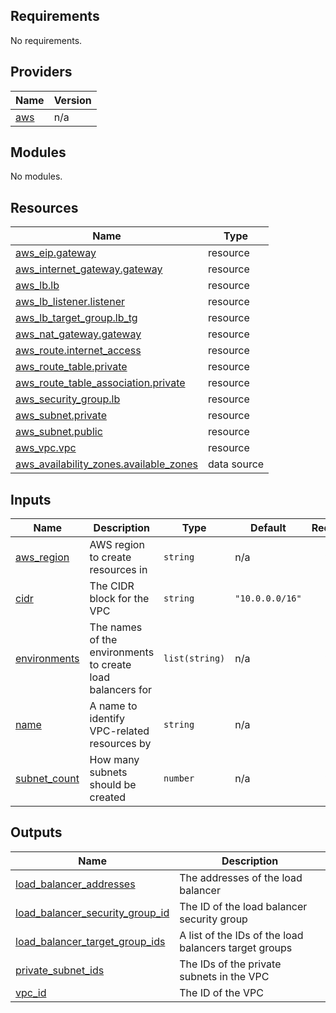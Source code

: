## Requirements

No requirements.

## Providers

| Name | Version |
|------|---------|
| <a name="provider_aws"></a> [aws](#provider\_aws) | n/a |

## Modules

No modules.

## Resources

| Name | Type |
|------|------|
| [aws_eip.gateway](https://registry.terraform.io/providers/hashicorp/aws/latest/docs/resources/eip) | resource |
| [aws_internet_gateway.gateway](https://registry.terraform.io/providers/hashicorp/aws/latest/docs/resources/internet_gateway) | resource |
| [aws_lb.lb](https://registry.terraform.io/providers/hashicorp/aws/latest/docs/resources/lb) | resource |
| [aws_lb_listener.listener](https://registry.terraform.io/providers/hashicorp/aws/latest/docs/resources/lb_listener) | resource |
| [aws_lb_target_group.lb_tg](https://registry.terraform.io/providers/hashicorp/aws/latest/docs/resources/lb_target_group) | resource |
| [aws_nat_gateway.gateway](https://registry.terraform.io/providers/hashicorp/aws/latest/docs/resources/nat_gateway) | resource |
| [aws_route.internet_access](https://registry.terraform.io/providers/hashicorp/aws/latest/docs/resources/route) | resource |
| [aws_route_table.private](https://registry.terraform.io/providers/hashicorp/aws/latest/docs/resources/route_table) | resource |
| [aws_route_table_association.private](https://registry.terraform.io/providers/hashicorp/aws/latest/docs/resources/route_table_association) | resource |
| [aws_security_group.lb](https://registry.terraform.io/providers/hashicorp/aws/latest/docs/resources/security_group) | resource |
| [aws_subnet.private](https://registry.terraform.io/providers/hashicorp/aws/latest/docs/resources/subnet) | resource |
| [aws_subnet.public](https://registry.terraform.io/providers/hashicorp/aws/latest/docs/resources/subnet) | resource |
| [aws_vpc.vpc](https://registry.terraform.io/providers/hashicorp/aws/latest/docs/resources/vpc) | resource |
| [aws_availability_zones.available_zones](https://registry.terraform.io/providers/hashicorp/aws/latest/docs/data-sources/availability_zones) | data source |

## Inputs

| Name | Description | Type | Default | Required |
|------|-------------|------|---------|:--------:|
| <a name="input_aws_region"></a> [aws\_region](#input\_aws\_region) | AWS region to create resources in | `string` | n/a | yes |
| <a name="input_cidr"></a> [cidr](#input\_cidr) | The CIDR block for the VPC | `string` | `"10.0.0.0/16"` | no |
| <a name="input_environments"></a> [environments](#input\_environments) | The names of the environments to create load balancers for | `list(string)` | n/a | yes |
| <a name="input_name"></a> [name](#input\_name) | A name to identify VPC-related resources by | `string` | n/a | yes |
| <a name="input_subnet_count"></a> [subnet\_count](#input\_subnet\_count) | How many subnets should be created | `number` | n/a | yes |

## Outputs

| Name | Description |
|------|-------------|
| <a name="output_load_balancer_addresses"></a> [load\_balancer\_addresses](#output\_load\_balancer\_addresses) | The addresses of the load balancer |
| <a name="output_load_balancer_security_group_id"></a> [load\_balancer\_security\_group\_id](#output\_load\_balancer\_security\_group\_id) | The ID of the load balancer security group |
| <a name="output_load_balancer_target_group_ids"></a> [load\_balancer\_target\_group\_ids](#output\_load\_balancer\_target\_group\_ids) | A list of the IDs of the load balancers target groups |
| <a name="output_private_subnet_ids"></a> [private\_subnet\_ids](#output\_private\_subnet\_ids) | The IDs of the private subnets in the VPC |
| <a name="output_vpc_id"></a> [vpc\_id](#output\_vpc\_id) | The ID of the VPC |

